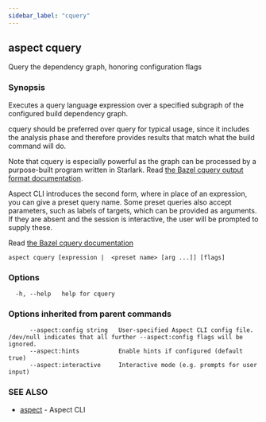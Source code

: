 ```yaml
---
sidebar_label: "cquery"
---
```

## aspect cquery

Query the dependency graph, honoring configuration flags

### Synopsis

Executes a query language expression over a specified subgraph of the configured build dependency graph.

cquery should be preferred over query for typical usage, since it includes the analysis phase and
therefore provides results that match what the build command will do.

Note that cquery is especially powerful as the graph can be processed by a purpose-built program
written in Starlark. Read [the Bazel cquery output format documentation](https://bazel.build/query/cquery#output-format-definition).

Aspect CLI introduces the second form, where in place of an expression, you can give a preset query name.
Some preset queries also accept parameters, such as labels of targets, which can be provided as arguments.
If they are absent and the session is interactive, the user will be prompted to supply these.

Read [the Bazel cquery documentation](https://bazel.build/query/cquery)


```
aspect cquery [expression |  <preset name> [arg ...]] [flags]
```

### Options

```
  -h, --help   help for cquery
```

### Options inherited from parent commands

```
      --aspect:config string   User-specified Aspect CLI config file. /dev/null indicates that all further --aspect:config flags will be ignored.
      --aspect:hints           Enable hints if configured (default true)
      --aspect:interactive     Interactive mode (e.g. prompts for user input)
```

### SEE ALSO

* [aspect](aspect.md)	 - Aspect CLI

